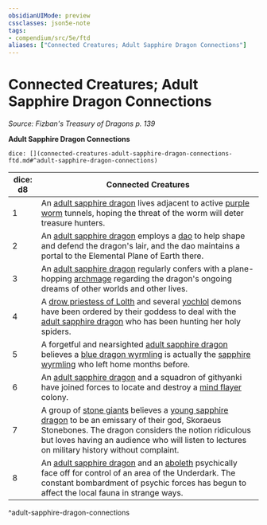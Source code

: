 ```yaml
---
obsidianUIMode: preview
cssclasses: json5e-note
tags:
- compendium/src/5e/ftd
aliases: ["Connected Creatures; Adult Sapphire Dragon Connections"]
---
```

# Connected Creatures; Adult Sapphire Dragon Connections
*Source: Fizban's Treasury of Dragons p. 139* 

**Adult Sapphire Dragon Connections**

`dice: [](connected-creatures-adult-sapphire-dragon-connections-ftd.md#^adult-sapphire-dragon-connections)`

| dice: d8 | Connected Creatures |
|----------|---------------------|
| 1 | An [adult sapphire dragon](/3-Mechanics/CLI/bestiary/dragon/adult-sapphire-dragon-ftd.md) lives adjacent to active [purple worm](/3-Mechanics/CLI/bestiary/monstrosity/purple-worm.md) tunnels, hoping the threat of the worm will deter treasure hunters. |
| 2 | An [adult sapphire dragon](/3-Mechanics/CLI/bestiary/dragon/adult-sapphire-dragon-ftd.md) employs a [dao](/3-Mechanics/CLI/bestiary/elemental/dao.md) to help shape and defend the dragon's lair, and the dao maintains a portal to the Elemental Plane of Earth there. |
| 3 | An [adult sapphire dragon](/3-Mechanics/CLI/bestiary/dragon/adult-sapphire-dragon-ftd.md) regularly confers with a plane-hopping [archmage](/3-Mechanics/CLI/bestiary/humanoid/archmage.md) regarding the dragon's ongoing dreams of other worlds and other lives. |
| 4 | A [drow priestess of Lolth](/3-Mechanics/CLI/bestiary/humanoid/drow-priestess-of-lolth.md) and several [yochlol](/3-Mechanics/CLI/bestiary/fiend/yochlol.md) demons have been ordered by their goddess to deal with the [adult sapphire dragon](/3-Mechanics/CLI/bestiary/dragon/adult-sapphire-dragon-ftd.md) who has been hunting her holy spiders. |
| 5 | A forgetful and nearsighted [adult sapphire dragon](/3-Mechanics/CLI/bestiary/dragon/adult-sapphire-dragon-ftd.md) believes a [blue dragon wyrmling](/3-Mechanics/CLI/bestiary/dragon/blue-dragon-wyrmling.md) is actually the [sapphire wyrmling](/3-Mechanics/CLI/bestiary/dragon/sapphire-dragon-wyrmling-ftd.md) who left home months before. |
| 6 | An [adult sapphire dragon](/3-Mechanics/CLI/bestiary/dragon/adult-sapphire-dragon-ftd.md) and a squadron of githyanki have joined forces to locate and destroy a [mind flayer](/3-Mechanics/CLI/bestiary/aberration/mind-flayer.md) colony. |
| 7 | A group of [stone giants](/3-Mechanics/CLI/bestiary/giant/stone-giant.md) believes a [young sapphire dragon](/3-Mechanics/CLI/bestiary/dragon/young-sapphire-dragon-ftd.md) to be an emissary of their god, Skoraeus Stonebones. The dragon considers the notion ridiculous but loves having an audience who will listen to lectures on military history without complaint. |
| 8 | An [adult sapphire dragon](/3-Mechanics/CLI/bestiary/dragon/adult-sapphire-dragon-ftd.md) and an [aboleth](/3-Mechanics/CLI/bestiary/aberration/aboleth.md) psychically face off for control of an area of the Underdark. The constant bombardment of psychic forces has begun to affect the local fauna in strange ways. |
^adult-sapphire-dragon-connections